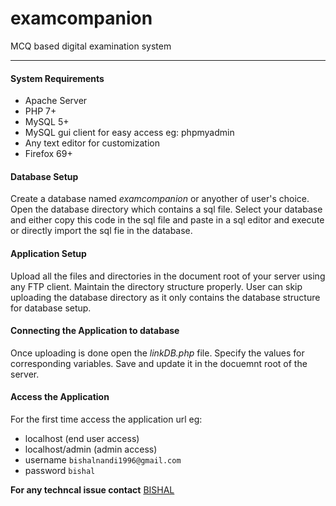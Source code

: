 # examcompanion
MCQ based digital examination system

---

#### System Requirements
- Apache Server
- PHP 7+
- MySQL 5+
- MySQL gui client for easy access eg: phpmyadmin
- Any text editor for customization
- Firefox 69+


#### Database Setup
Create a database named *examcompanion* or anyother of user's choice. Open the database directory which contains a sql file.
Select your database and either copy this code in the sql file and paste in a sql editor and execute or directly import the sql fie in the database.

#### Application Setup
Upload all the files and directories in the document root of your server using any FTP client. Maintain the directory structure properly. User can skip uploading the database directory as it only contains the database structure for database setup.

#### Connecting the Application to database
Once uploading is done open the *linkDB.php* file. Specify the values for corresponding variables. Save and update it in the docuemnt root of the server.

#### Access the Application
For the first time access the application url eg:
- localhost (end user access)
- localhost/admin (admin access)
- username `bishalnandi1996@gmail.com`
- password `bishal`

**For any techncal issue contact**
[BISHAL](https://www.linkedin.com/in/bishalnandi1996/)
